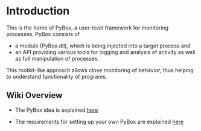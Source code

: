# Introduction #

This is the home of PyBox, a user-level framework for monitoring processes.
PyBox consists of
  * a module (PyBox.dll), which is being injected into a target process and
  * an API providing various tools for logging and analysis of activity as well as full manipulation of processes.

This rootkit-like approach allows close monitoring of behavior, thus helping to understand functionality of programs.

## Wiki Overview ##

  * The PyBox idea is explained [here](PyBox.md)

  * The requirements for setting up your own PyBox are explained [here](RequirementsSetup.md)